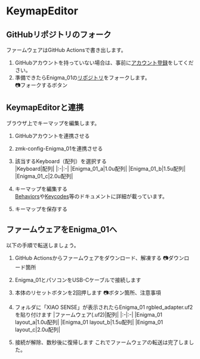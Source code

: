 # KeymapEditor
## GitHubリポジトリのフォーク  
ファームウェアはGitHub Actionsで書き出します。  
1. GitHubアカウントを持っていない場合は、事前に[アカウント登録](https://github.com/signup)をしてください。  
2. 準備できたらEnigma_01の[リポジトリ](https://github.com/nazuna293/zmk-config-Enigma_01)をフォークします。  
📷フォークするボタン

## KeymapEditorと連携
ブラウザ上でキーマップを編集します。
1. GitHubアカウントを連携させる  
2. zmk-config-Enigma_01を連携させる  
3. 該当するKeyboard（配列）を選択する  
|Keyboard|配列|
|:-|:-|
|Enigma_01_a|1.0u配列|
|Enigma_01_b|1.5u配列|
|Enigma_01_c|2.0u配列|  

4. キーマップを編集する  
[Behaviors](https://zmk.dev/docs/keymaps/behaviors)や[Keycodes](https://zmk.dev/docs/keymaps/list-of-keycodes)等のドキュメントに詳細が載っています。  
5. キーマップを保存する

## ファームウェアをEnigma_01へ
以下の手順で転送しましょう。
1. GitHub Actionsからファームウェアをダウンロード、解凍する
📷ダウンロード箇所
2. Enigma_01とパソコンをUSB-Cケーブルで接続します
3. 本体のリセットボタンを2回押します
📷ボタン箇所、注意事項
4. フォルダに「XIAO SENSE」が表示されたらEnigma_01 rgbled_adapter.uf2を貼り付けます
|ファームウェア(.uf2)|配列|
|:-|:-|
|Enigma_01 layout_a|1.0u配列|
|Enigma_01 layout_b|1.5u配列|
|Enigma_01 layout_c|2.0u配列|  

5. 接続が解除、数秒後に復帰します
これでファームウェアの転送は完了しました。